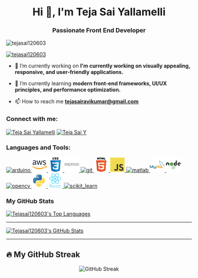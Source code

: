 <h1 align="center">Hi 👋, I'm Teja Sai Yallamelli</h1>
<h3 align="center">Passionate Front End Developer</h3>

<p align="left"> <img src="https://komarev.com/ghpvc/?username=tejasai120603&label=Profile%20views&color=0e75b6&style=flat" alt="tejasai120603" /> </p>

<p align="left"> <a href="https://github.com/ryo-ma/github-profile-trophy"><img src="https://github-profile-trophy.vercel.app/?username=tejasai120603" alt="tejasai120603" /></a> </p>

- 🔭 I’m currently working on **I'm currently working on visually appealing, responsive, and user-friendly applications.**

- 🌱 I’m currently learning **modern front-end frameworks, UI/UX principles, and performance optimization.**

- 📫 How to reach me **tejasairavikumar@gmail.com**

<h3 align="left">Connect with me:</h3>
<p align="left">
<a href="https://www.linkedin.com/in/teja-sai-yallamelli-a5685b320" target="blank"><img align="center" src="https://raw.githubusercontent.com/rahuldkjain/github-profile-readme-generator/master/src/images/icons/Social/linked-in-alt.svg" alt="Teja Sai Yallamelli" height="30" width="40" /></a>
<a href="https://leetcode.com/u/Ynoe5jaaXU" target="blank"><img align="center" src="https://raw.githubusercontent.com/rahuldkjain/github-profile-readme-generator/master/src/images/icons/Social/leet-code.svg" alt="Teja Sai Y" height="30" width="40" /></a>
</p>

<h3 align="left">Languages and Tools:</h3>
<p align="left"> <a href="https://www.arduino.cc/" target="_blank" rel="noreferrer"> <img src="https://cdn.worldvectorlogo.com/logos/arduino-1.svg" alt="arduino" width="40" height="40"/> </a> <a href="https://aws.amazon.com" target="_blank" rel="noreferrer"> <img src="https://raw.githubusercontent.com/devicons/devicon/master/icons/amazonwebservices/amazonwebservices-original-wordmark.svg" alt="aws" width="40" height="40"/> </a> <a href="https://www.w3schools.com/css/" target="_blank" rel="noreferrer"> <img src="https://raw.githubusercontent.com/devicons/devicon/master/icons/css3/css3-original-wordmark.svg" alt="css3" width="40" height="40"/> </a> <a href="https://expressjs.com" target="_blank" rel="noreferrer"> <img src="https://raw.githubusercontent.com/devicons/devicon/master/icons/express/express-original-wordmark.svg" alt="express" width="40" height="40"/> </a> <a href="https://git-scm.com/" target="_blank" rel="noreferrer"> <img src="https://www.vectorlogo.zone/logos/git-scm/git-scm-icon.svg" alt="git" width="40" height="40"/> </a> <a href="https://www.w3.org/html/" target="_blank" rel="noreferrer"> <img src="https://raw.githubusercontent.com/devicons/devicon/master/icons/html5/html5-original-wordmark.svg" alt="html5" width="40" height="40"/> </a> <a href="https://developer.mozilla.org/en-US/docs/Web/JavaScript" target="_blank" rel="noreferrer"> <img src="https://raw.githubusercontent.com/devicons/devicon/master/icons/javascript/javascript-original.svg" alt="javascript" width="40" height="40"/> </a> <a href="https://www.mathworks.com/" target="_blank" rel="noreferrer"> <img src="https://upload.wikimedia.org/wikipedia/commons/2/21/Matlab_Logo.png" alt="matlab" width="40" height="40"/> </a> <a href="https://www.mysql.com/" target="_blank" rel="noreferrer"> <img src="https://raw.githubusercontent.com/devicons/devicon/master/icons/mysql/mysql-original-wordmark.svg" alt="mysql" width="40" height="40"/> </a> <a href="https://nodejs.org" target="_blank" rel="noreferrer"> <img src="https://raw.githubusercontent.com/devicons/devicon/master/icons/nodejs/nodejs-original-wordmark.svg" alt="nodejs" width="40" height="40"/> </a> <a href="https://opencv.org/" target="_blank" rel="noreferrer"> <img src="https://www.vectorlogo.zone/logos/opencv/opencv-icon.svg" alt="opencv" width="40" height="40"/> </a> <a href="https://www.python.org" target="_blank" rel="noreferrer"> <img src="https://raw.githubusercontent.com/devicons/devicon/master/icons/python/python-original.svg" alt="python" width="40" height="40"/> </a> <a href="https://reactjs.org/" target="_blank" rel="noreferrer"> <img src="https://raw.githubusercontent.com/devicons/devicon/master/icons/react/react-original-wordmark.svg" alt="react" width="40" height="40"/> </a> <a href="https://scikit-learn.org/" target="_blank" rel="noreferrer"> <img src="https://upload.wikimedia.org/wikipedia/commons/0/05/Scikit_learn_logo_small.svg" alt="scikit_learn" width="40" height="40"/> </a> </p>

### My GitHub Stats

[![Tejasai120603's Top Languages](https://github-readme-stats.vercel.app/api/top-langs?username=Tejasai120603&show_icons=true&locale=en&layout=compact)](https://github.com/Tejasai120603)

---

[![Tejasai120603's GitHub Stats](https://github-profile-trophy.vercel.app/?username=ryo-maTejasai120603&show_icons=true&locale=en)](https://github.com/Tejasai120603)

---

## 🔥 My GitHub Streak

<p align="center">
  <img src="https://github-readme-streak-stats.herokuapp.com/?user=Tejasai120603&theme=tokyonight&hide_border=true" alt="GitHub Streak" />
</p>







